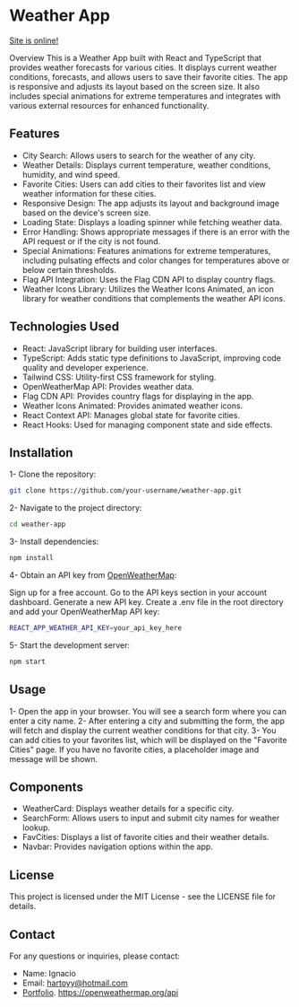 # Weather App

[Site is online!](https://weather-app-red-phi-86.vercel.app/)

Overview
This is a Weather App built with React and TypeScript that provides weather forecasts for various cities. It displays current weather conditions, forecasts, and allows users to save their favorite cities. The app is responsive and adjusts its layout based on the screen size. It also includes special animations for extreme temperatures and integrates with various external resources for enhanced functionality.

## Features

- City Search: Allows users to search for the weather of any city.
- Weather Details: Displays current temperature, weather conditions, humidity, and wind speed.
- Favorite Cities: Users can add cities to their favorites list and view weather information for these cities.
- Responsive Design: The app adjusts its layout and background image based on the device's screen size.
- Loading State: Displays a loading spinner while fetching weather data.
- Error Handling: Shows appropriate messages if there is an error with the API request or if the city is not found.
- Special Animations: Features animations for extreme temperatures, including pulsating effects and color changes for temperatures above or below certain thresholds.
- Flag API Integration: Uses the Flag CDN API to display country flags.
- Weather Icons Library: Utilizes the Weather Icons Animated, an icon library for weather conditions that complements the weather API icons.

## Technologies Used

- React: JavaScript library for building user interfaces.
- TypeScript: Adds static type definitions to JavaScript, improving code quality and developer experience.
- Tailwind CSS: Utility-first CSS framework for styling.
- OpenWeatherMap API: Provides weather data.
- Flag CDN API: Provides country flags for displaying in the app.
- Weather Icons Animated: Provides animated weather icons.
- React Context API: Manages global state for favorite cities.
- React Hooks: Used for managing component state and side effects.

## Installation

1- Clone the repository:

```sh
git clone https://github.com/your-username/weather-app.git
```

2- Navigate to the project directory:

```sh
cd weather-app
```

3- Install dependencies:

```sh
npm install
```

4- Obtain an API key from [OpenWeatherMap](https://openweathermap.org/api):

Sign up for a free account.
Go to the API keys section in your account dashboard.
Generate a new API key.
Create a .env file in the root directory and add your OpenWeatherMap API key:

```sh
REACT_APP_WEATHER_API_KEY=your_api_key_here
```

5- Start the development server:

```sh
npm start
```

## Usage

1- Open the app in your browser. You will see a search form where you can enter a city name.
2- After entering a city and submitting the form, the app will fetch and display the current weather conditions for that city.
3- You can add cities to your favorites list, which will be displayed on the "Favorite Cities" page.
If you have no favorite cities, a placeholder image and message will be shown.

## Components

- WeatherCard: Displays weather details for a specific city.
- SearchForm: Allows users to input and submit city names for weather lookup.
- FavCities: Displays a list of favorite cities and their weather details.
- Navbar: Provides navigation options within the app.

## License

This project is licensed under the MIT License - see the LICENSE file for details.

## Contact

For any questions or inquiries, please contact:

- Name: Ignacio
- Email: hartoyy@hotmail.com
- [Portfolio](https://nachohardoy-web.vercel.app/).
  https://openweathermap.org/api
